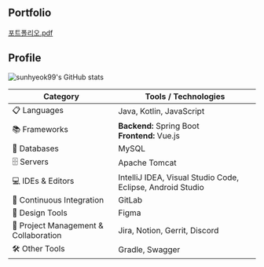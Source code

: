 ## Portfolio

[포트폴리오.pdf](https://github.com/user-attachments/files/17608015/default.pdf)




## Profile

![sunhyeok99's GitHub stats](https://github-readme-stats.vercel.app/api?username=sunhyeok99&show_icons=true&theme=radical)


<table>
  <thead>
    <tr>
      <th>Category</th>
      <th>Tools / Technologies</th>
    </tr>
  </thead>
  <tbody>
    <tr>
      <td>📋 Languages</td>
      <td>Java, Kotlin, JavaScript</td>
    </tr>
    <tr>
      <td>📚 Frameworks</td>
      <td>
        <strong>Backend:</strong> Spring Boot<br>
        <strong>Frontend:</strong> Vue.js<br>
      </td>
    </tr>
    <tr>
      <td>💾 Databases</td>
      <td>MySQL</td>
    </tr>
    <tr>
      <td>🗄️ Servers</td>
      <td>Apache Tomcat</td>
    </tr>
    <tr>
      <td>💻 IDEs & Editors</td>
      <td>IntelliJ IDEA, Visual Studio Code, Eclipse, Android Studio</td>
    </tr>
    <tr>
      <td>🔬 Continuous Integration</td>
      <td>GitLab </td>
    </tr>
    <tr>
      <td>🎨 Design Tools</td>
      <td>Figma</td>
    </tr>
    <tr>
      <td>🥅 Project Management & Collaboration</td>
      <td>Jira, Notion, Gerrit, Discord</td>
    </tr>
    <tr>
      <td>🛠️ Other Tools</td>
      <td>Gradle, Swagger</td>
    </tr>
  </tbody>
</table>

